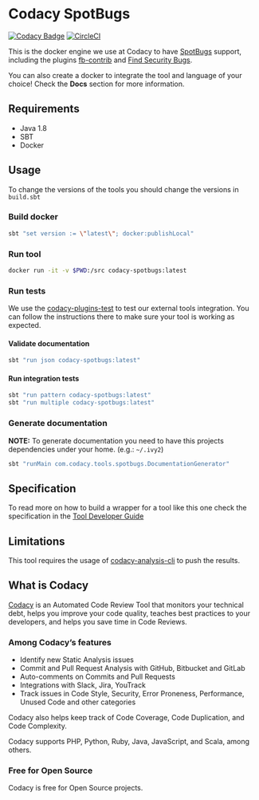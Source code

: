 # Codacy SpotBugs

[![Codacy Badge](https://api.codacy.com/project/badge/Grade/00b47dd51b964655a0329723156a3eb3)](https://www.codacy.com/gh/codacy/codacy-spotbugs?utm_source=github.com&amp;utm_medium=referral&amp;utm_content=codacy/codacy-spotbugs&amp;utm_campaign=Badge_Grade)
[![CircleCI](https://circleci.com/gh/codacy/codacy-spotbugs.svg?style=svg)](https://circleci.com/gh/codacy/codacy-spotbugs)

This is the docker engine we use at Codacy to have [SpotBugs](https://spotbugs.github.io/) support, including the
plugins [fb-contrib](https://github.com/mebigfatguy/fb-contrib) and [Find Security Bugs](https://find-sec-bugs.github.io/).


You can also create a docker to integrate the tool and language of your choice!
Check the **Docs** section for more information.

## Requirements

- Java 1.8
- SBT
- Docker

## Usage

To change the versions of the tools you should change the versions in `build.sbt`

### Build docker

```sh
sbt "set version := \"latest\"; docker:publishLocal"
```

### Run tool

```sh
docker run -it -v $PWD:/src codacy-spotbugs:latest
```

### Run tests

We use the [codacy-plugins-test](https://github.com/codacy/codacy-plugins-test) to test our external tools integration.
You can follow the instructions there to make sure your tool is working as expected.

#### Validate documentation

```sh
sbt "run json codacy-spotbugs:latest"
```

#### Run integration tests

```sh
sbt "run pattern codacy-spotbugs:latest"
sbt "run multiple codacy-spotbugs:latest"
```

### Generate documentation

**NOTE:** To generate documentation you need to have this projects dependencies under your home. (e.g.: `~/.ivy2`)

```sh
sbt "runMain com.codacy.tools.spotbugs.DocumentationGenerator"
```

## Specification

To read more on how to build a wrapper for a tool like this one check the specification in the
[Tool Developer Guide](https://github.com/codacy/codacy-engine-scala-seed/blob/master/README.md#how-to-integrate-an-external-analysis-tool-on-codacy)

## Limitations

This tool requires the usage of [codacy-analysis-cli](https://github.com/codacy/codacy-analysis-cli) to push the results.

## What is Codacy

[Codacy](https://www.codacy.com/) is an Automated Code Review Tool that monitors your technical debt,
helps you improve your code quality, teaches best practices to your developers, and helps you save time in Code Reviews.

### Among Codacy’s features

- Identify new Static Analysis issues
- Commit and Pull Request Analysis with GitHub, Bitbucket and GitLab
- Auto-comments on Commits and Pull Requests
- Integrations with Slack, Jira, YouTrack
- Track issues in Code Style, Security, Error Proneness, Performance, Unused Code and other categories

Codacy also helps keep track of Code Coverage, Code Duplication, and Code Complexity.

Codacy supports PHP, Python, Ruby, Java, JavaScript, and Scala, among others.

### Free for Open Source

Codacy is free for Open Source projects.
